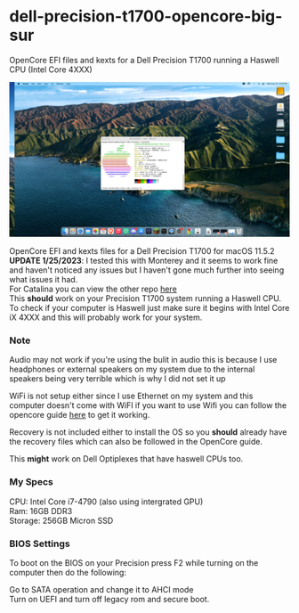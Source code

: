 # dell-precision-t1700-opencore-big-sur
OpenCore EFI files and kexts for a Dell Precision T1700 running a Haswell CPU (Intel Core 4XXX)

![neofetch](https://github.com/cube-builder/dell-precision-t1700-opencore-big-sur/blob/main/Screen%20Shot%202021-08-18%20at%2010.30.32%20PM.png?raw=true)

OpenCore EFI and kexts files for a Dell Precision T1700 for macOS 11.5.2
<br>
**UPDATE 1/25/2023**: I tested this with Monterey and it seems to work fine and haven't noticed any issues but I haven't gone much further into seeing what issues it had. 
<br>
For Catalina you can view the other repo <a href="https://github.com/cube-builder/dell-precision-t1700-opencore-catalina">here</a>
<br>
This **should** work on your Precision T1700 system running a Haswell CPU. To check if your computer is Haswell just make sure it begins with Intel Core iX 4XXX and this will probably work for your system.

### Note
Audio may not work if you're using the bulit in audio this is because I use headphones or external speakers on my system due to the internal speakers being very terrible which is why I did not set it up

WiFi is not setup either since I use Ethernet on my system and this computer doesn't come with WiFI if you want to use Wifi you can follow the opencore guide <a href="https://dortania.github.io/OpenCore-Install-Guide/ktext.html#wifi-and-bluetooth">here</a> to get it working. 

Recovery is not included either to install the OS so you **should** already have the recovery files which can also be followed in the OpenCore guide.

This **might** work on Dell Optiplexes that have haswell CPUs too.

### My Specs
CPU: Intel Core i7-4790 (also using intergrated GPU)
<br>
Ram: 16GB DDR3
<br>
Storage: 256GB Micron SSD


### BIOS Settings
To boot on the BIOS on your Precision press F2 while turning on the computer then do the following:

Go to SATA operation and change it to AHCI mode
<br>
Turn on UEFI and turn off legacy rom and secure boot.

